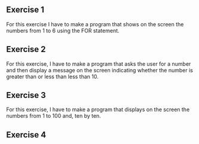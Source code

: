 ## Exercise 1

For this exercise I have to make a program that shows on the screen the numbers from 1 to 6
using the FOR statement.

## Exercise 2

For this exercise, I have to make a program that asks the user for a number and then
display a message on the screen indicating whether the number is greater than or less than
less than 10.

## Exercise 3

For this exercise, I have to make a program that displays on the screen the numbers from 1 to 100 and, ten by ten.

## Exercise 4


